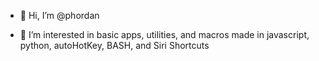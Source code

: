 - 👋 Hi, I’m @phordan

- 🌱 I’m interested in basic apps, utilities, and macros made in javascript, python, autoHotKey, BASH, and Siri Shortcuts



<!---
phordan/phordan is a ✨ special ✨ repository because its `README.md` (this file) appears on your GitHub profile.
You can click the Preview link to take a look at your changes.
--->
